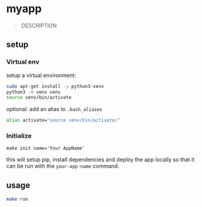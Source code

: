 myapp
===

> DESCRIPTION

setup
---

### Virtual env

setup a virtual environment:
```bash
sudo apt-get install -y python3-venv
python3 -m venv venv
source venv/bin/activate
```

optional: add an alias to ``.bash_aliases``
```bash
alias activate="source venv/bin/activate/"
```

### Initialize

```make init name='Your AppName'```

this will setup pip, install dependencies and deploy the app locally
so that it can be run with the ``your-app-name`` command.
 
usage
---

```bash
make run
```
